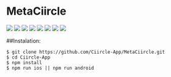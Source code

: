 # MetaCiircle

<img src='./readmeAssets/1.png' >
<img src='./readmeAssets/2.png' >
<img src='./readmeAssets/3.png' >
<img src='./readmeAssets/4.png' >
<img src='./readmeAssets/5.png' >
<img src='./readmeAssets/6.png' >
<img src='./readmeAssets/7.png' >
<img src='./readmeAssets/8.png' >

##Instalation:

```
$ git clone https://github.com/Ciircle-App/MetaCiircle.git
$ cd Ciircle-App
$ npm install
$ npm run ios || npm run android

```
